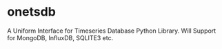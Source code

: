 # onetsdb
A Uniform Interface for Timeseries Database Python Library. Will Support for MongoDB, InfluxDB, SQLITE3 etc.
